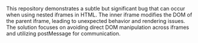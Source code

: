 This repository demonstrates a subtle but significant bug that can occur when using nested iframes in HTML. The inner iframe modifies the DOM of the parent iframe, leading to unexpected behavior and rendering issues.  The solution focuses on avoiding direct DOM manipulation across iframes and utilizing postMessage for communication.